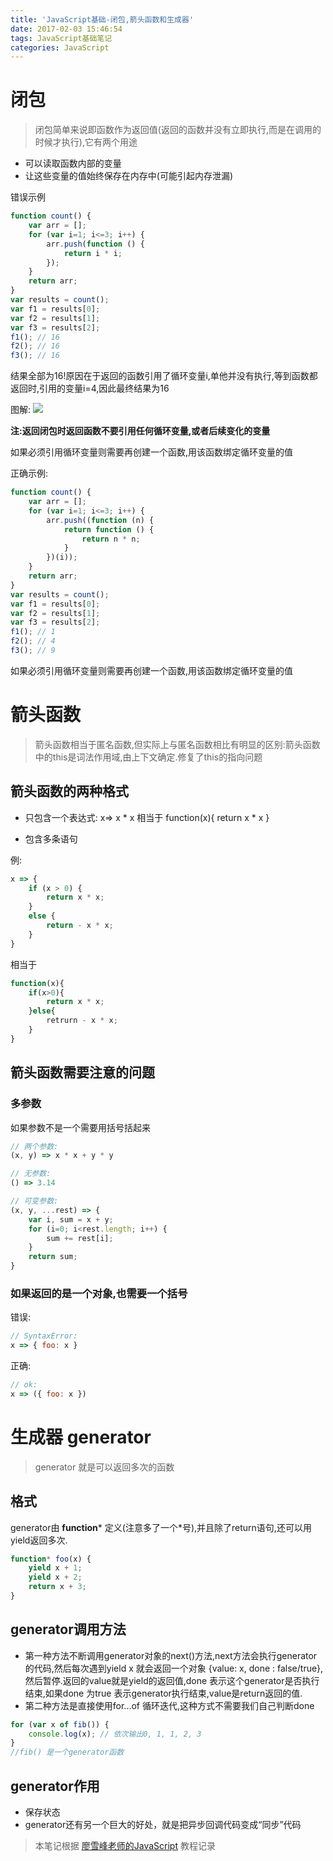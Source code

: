 ```yaml
---
title: 'JavaScript基础-闭包,箭头函数和生成器'
date: 2017-02-03 15:46:54
tags: JavaScript基础笔记
categories: JavaScript
---
```

# 闭包
> 闭包简单来说即函数作为返回值(返回的函数并没有立即执行,而是在调用的时候才执行),它有两个用途

* 可以读取函数内部的变量
* 让这些变量的值始终保存在内存中(可能引起内存泄漏)

<!-- more -->

错误示例	

```javascript
function count() {
    var arr = [];
    for (var i=1; i<=3; i++) {
        arr.push(function () {
            return i * i;
        });
    }
    return arr;
}
var results = count();
var f1 = results[0];
var f2 = results[1];
var f3 = results[2];
f1(); // 16
f2(); // 16
f3(); // 16
```
结果全部为16!原因在于返回的函数引用了循环变量i,单他并没有执行,等到函数都返回时,引用的变量i=4,因此最终结果为16

图解:
![](http://okskqdic8.bkt.clouddn.com/bibao1.png)

**注:返回闭包时返回函数不要引用任何循环变量,或者后续变化的变量**

如果必须引用循环变量则需要再创建一个函数,用该函数绑定循环变量的值

正确示例:

```javascript
function count() {
    var arr = [];
    for (var i=1; i<=3; i++) {
        arr.push((function (n) {
            return function () {
                return n * n;
            }
        })(i));
    }
    return arr;
}
var results = count();
var f1 = results[0];
var f2 = results[1];
var f3 = results[2];
f1(); // 1
f2(); // 4
f3(); // 9
```

如果必须引用循环变量则需要再创建一个函数,用该函数绑定循环变量的值
# 箭头函数
> 箭头函数相当于匿名函数,但实际上与匿名函数相比有明显的区别:箭头函数中的this是词法作用域,由上下文确定.修复了this的指向问题

## 箭头函数的两种格式
* 只包含一个表达式: x=> x * x 相当于 function(x){ return x * x }

* 包含多条语句

例:

```javascript
x => {
    if (x > 0) {
        return x * x;
    }
    else {
        return - x * x;
    }
}
```
相当于

```javascript
function(x){
	if(x>0){
		return x * x;
	}else{
		retrurn - x * x;
	}
}
```

## 箭头函数需要注意的问题
### 多参数
如果参数不是一个需要用括号括起来

```javascript
// 两个参数:
(x, y) => x * x + y * y

// 无参数:
() => 3.14

// 可变参数:
(x, y, ...rest) => {
    var i, sum = x + y;
    for (i=0; i<rest.length; i++) {
        sum += rest[i];
    }
    return sum;
}
```
### 如果返回的是一个对象,也需要一个括号
错误:

```javascript
// SyntaxError:
x => { foo: x }
```
正确:

```javascript
// ok:
x => ({ foo: x })
```

# 生成器 generator
> generator 就是可以返回多次的函数

## 格式
generator由 **function*** 定义(注意多了一个*号),并且除了return语句,还可以用yield返回多次.

```javascript
function* foo(x) {
    yield x + 1;
    yield x + 2;
    return x + 3;
}
```
## generator调用方法
* 第一种方法不断调用generator对象的next()方法,next方法会执行generator的代码,然后每次遇到yield x 就会返回一个对象  {value: x, done : false/true},然后暂停.返回的value就是yield的返回值,done 表示这个generator是否执行结束,如果done 为true 表示generator执行结束,value是return返回的值.
* 第二种方法是直接使用for...of 循环迭代,这种方式不需要我们自己判断done

```javascript
for (var x of fib()) {
    console.log(x); // 依次输出0, 1, 1, 2, 3
}
//fib() 是一个generator函数
```

## generator作用
* 保存状态
* generator还有另一个巨大的好处，就是把异步回调代码变成“同步”代码

> 本笔记根据 [廖雪峰老师的JavaScript](http://www.liaoxuefeng.com/wiki/001434446689867b27157e896e74d51a89c25cc8b43bdb3000) 教程记录